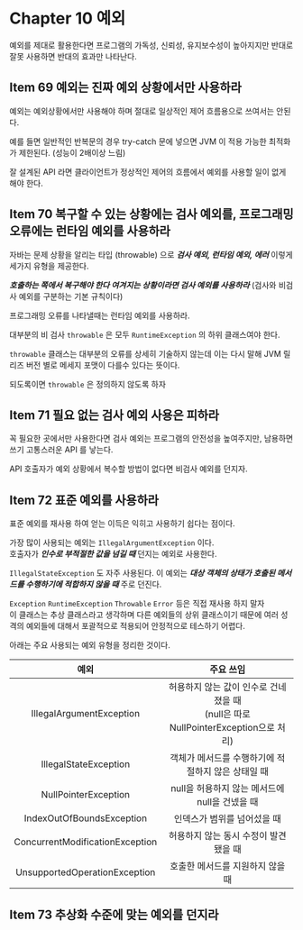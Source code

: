 # Chapter 10 예외

예외를 제대로 활용한다면 프로그램의 가독성, 신뢰성, 유지보수성이 높아지지만 반대로 잘못 사용하면 반대의 효과만 나타난다.

## Item 69 예외는 진짜 예외 상황에서만 사용하라

예외는 예외상황에서만 사용해야 하며 절대로 일상적인 제어 흐름용으로 쓰여서는 안된다.

예를 들면 일반적인 반복문의 경우 try-catch 문에 넣으면 JVM 이 적용 가능한 최적화가 제한된다. (성능이 2배이상 느림)

잘 설계된 API 라면 클라이언트가 정상적인 제어의 흐름에서 예외를 사용할 일이 없게 해야 한다.

## Item 70 복구할 수 있는 상황에는 검사 예외를, 프로그래밍 오류에는 런타임 예외를 사용하라

자바는 문제 상황을 알리는 타입 (throwable) 으로 _**검사 예외, 런타임 예외, 에러**_ 이렇게 세가지 유형을 제공한다.

_**호출하는 쪽에서 복구해야 한다 여겨지는 상황이라면 검사 예외를 사용하라**_ (검사와 비검사 예외를 구분하는 기본 규칙이다)

프로그래밍 오류를 나타낼때는 런타임 예외를 사용하라.

대부분의 비 검사 `throwable` 은 모두 `RuntimeException` 의 하위 클래스여야 한다.

`throwable` 클래스는 대부분의 오류를 상세히 기술하지 않는데 이는 다시 말해 JVM 릴리즈 버전 별로 메세지 포맷이 다를수 있다는 뜻이다.

되도록이면 `throwable` 은 정의하지 않도록 하자

## Item 71 필요 없는 검사 예외 사용은 피하라

꼭 필요한 곳에서만 사용한다면 검사 예외는 프로그램의 안전성을 높여주지만, 남용하면 쓰기 고통스러운 API 를 낳는다.

API 호출자가 예외 상황에서 복수할 방법이 없다면 비검사 예외를 던지자.

## Item 72 표준 예외를 사용하라

표준 예외를 재사용 하여 얻는 이득은 익히고 사용하기 쉽다는 점이다.

가장 많이 사용되는 예외는 `IllegalArgumentException` 이다.  
호출자가 _**인수로 부적절한 값을 넘길 때**_ 던지는 예외로 사용한다.

`IllegalStateException` 도 자주 사용된다. 이 예외는 _**대상 객체의 상태가 호출된 메서드를 수행하기에 적합하지 않을 때**_ 주로 던진다.

`Exception` `RuntimeException` `Throwable` `Error` 등은 직접 재사용 하지 말자  
이 클래스는 추상 클래스라고 생각하며 다른 예외들의 상위 클래스이기 때문에 여러 성격의 예외들에 대해서 포괄적으로 적용되어 안정적으로 테스하기 어렵다.

아래는 주요 사용되는 예외 유형을 정리한 것이다.

|예외|주요 쓰임|
|:--:|:-:|
|IllegalArgumentException|허용하지 않는 값이 인수로 건네졌을 때<br>(null은 따로 NullPointerException으로 처리)|
|IllegalStateException|객체가 메서드를 수행하기에 적절하지 않은 상태일 때|
|NullPointerException|null을 허용하지 않는 메서드에 null을 건넸을 때|
|IndexOutOfBoundsException|인덱스가 범위를 넘어섰을 때|
|ConcurrentModificationException|허용하지 않는 동시 수정이 발견됐을 때|
|UnsupportedOperationException|호출한 메서드를 지원하지 않을 때|

## Item 73 추상화 수준에 맞는 예외를 던지라
